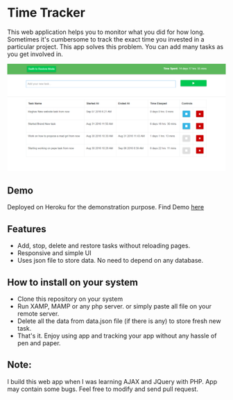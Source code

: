 # Time Tracker
This web application helps you to monitor what you did for how long. Sometimes it's cumbersome to track the exact time you invested in a particular project. This app solves this problem. You can add many tasks as you get involved in.

<img src="screenshots/home.png" alt="screenshot"/>

<h2>Demo</h2>
Deployed on Heroku for the demonstration purpose. Find Demo <a href="https://time-traker.herokuapp.com/"> here</a>
 
<h2>Features</h2>
<ul>
<li> Add, stop, delete and restore tasks without reloading pages. </li>
<li> Responsive and simple UI </li>
<li> Uses json file to store data. No need to depend on any database. </li>
</ul>

<h2>How to install on your system </h2>

<ul>
<li>Clone this repository on your system</li>
<li>Run XAMP, MAMP or any php server. or simply paste all file on your remote server.</li>
<li>Delete all the data from data.json file (if there is any) to store fresh new task.</li>
<li>That's it. Enjoy using app and tracking your app without any hassle of pen and paper.</li>
</ul>


<h2>Note: </h2>

I build this web app when I was learning AJAX and JQuery with PHP. App  may contain some bugs. Feel free to modify and send pull request.
